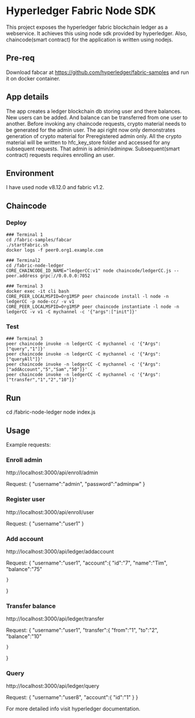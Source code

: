 # Hyperledger Fabric Node SDK

This project exposes the hyperledger fabric blockchain ledger as a webservice.
It achieves this using node sdk provided by hyperledger. Also, chaincode(smart contract) for the application
is written using nodejs.

## Pre-req
Download fabcar at https://github.com/hyperledger/fabric-samples and run it on docker container.

## App details
The app creates a ledger blockchain db storing user and there balances. New users can be added.
And balance can  be transferred from one user to another.
Before invoking any chaincode requests, crypto material needs to be generated for the admin user.
The api right now only demonstrates generation of crypto material for Preregistered admin only.
All the crypto material will be written to hfc_key_store folder and accessed
for any subsequent requests.
That admin is admin/adminpw. Subsequent(smart contract) requests requires enrolling an user.

## Environment
I have used node v8.12.0 and fabric v1.2.

## Chaincode
  ### Deploy
    ### Terminal 1
    cd /fabric-samples/fabcar
    ./startFabric.sh
    docker logs -f peer0.org1.example.com

    ### Terminal2
    cd /fabric-node-ledger
    CORE_CHAINCODE_ID_NAME="ledgerCC:v1" node chaincode/ledgerCC.js --peer.address grpc://0.0.0.0:7052

    ### Terminal 3
    docker exec -it cli bash 
    CORE_PEER_LOCALMSPID=Org1MSP peer chaincode install -l node -n ledgerCC -p node-cc/ -v v1
    CORE_PEER_LOCALMSPID=Org1MSP peer chaincode instantiate -l node -n ledgerCC -v v1 -C mychannel -c '{"args":["init"]}'

  ### Test
    ### Terminal 3
    peer chaincode invoke -n ledgerCC -C mychannel -c '{"Args":["query","1"]}'
    peer chaincode invoke -n ledgerCC -C mychannel -c '{"Args":["queryAll"]}'
    peer chaincode invoke -n ledgerCC -C mychannel -c '{"Args":["addAccount","5","Sam","50"]}'
    peer chaincode invoke -n ledgerCC -C mychannel -c '{"Args":["transfer","1","2","10"]}'

## Run
cd /fabric-node-ledger
node index.js

## Usage

Example requests:
### Enroll admin
http://localhost:3000/api/enroll/admin

Request:
{
	"username":"admin",
	"password":"adminpw"
}

### Register user
http://localhost:3000/api/enroll/user

Request:
{
	"username":"user1"
}


### Add account
http://localhost:3000/api/ledger/addaccount

Request:
{
	"username":"user1",
	"account":{
		"id":"7",
		"name":"Tim",
		"balance":"75"
		
	}
}

### Transfer balance
http://localhost:3000/api/ledger/transfer

Request:
{
	"username":"user1",
	"transfer":{
		"from":"1",
		"to":"2",
		"balance":"10"
		
	}
}

### Query
http://localhost:3000/api/ledger/query

Request:
{
	"username":"user8",
	"account":{
		"id":"1"
	}
}

For more detailed info visit hyperledger documentation.